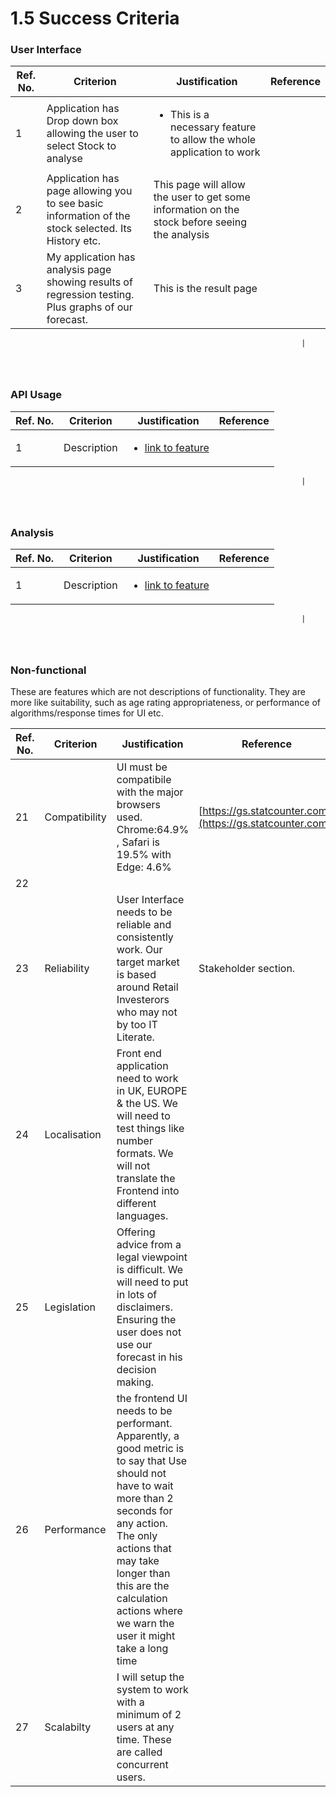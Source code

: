 # 1.5 Success Criteria

### User Interface

| Ref. No. | Criterion                                                                                            | Justification                                                                                 | Reference |
| -------- | ---------------------------------------------------------------------------------------------------- | --------------------------------------------------------------------------------------------- | --------- |
| 1        | Application has Drop down box allowing the user to select Stock to analyse                           | <ul><li>This is a necessary feature to allow the whole application to work</li></ul>          |           |
| 2        | Application has page allowing you to see basic information of the stock selected. Its History etc.   | This page will allow the user to get some information on the stock before seeing the analysis |           |
| 3        | My application has analysis page showing results of regression testing. Plus graphs of our forecast. | This is the result page                                                                       |           |



```
                                                                 |
                                                                 
                                                                 
                                                                 
```

###

### API Usage

| Ref. No. | Criterion   | Justification                                                                                                                                                       | Reference |
| -------- | ----------- | ------------------------------------------------------------------------------------------------------------------------------------------------------------------- | --------- |
| 1        | Description | <ul><li><a href="https://github.com/Marling-School/alevel-project-template/blob/docs/1-analysis/features-of-the-proposed-solution.md">link to feature</a></li></ul> |           |

```
                                                                 |
                                                                 
                                                                 
                                                                 
```

### Analysis



| Ref. No. | Criterion   | Justification                                                                                                                                                       | Reference |
| -------- | ----------- | ------------------------------------------------------------------------------------------------------------------------------------------------------------------- | --------- |
| 1        | Description | <ul><li><a href="https://github.com/Marling-School/alevel-project-template/blob/docs/1-analysis/features-of-the-proposed-solution.md">link to feature</a></li></ul> |           |

```
                                                                 |
                                                                 
                                                                 
                                                                 
```

###

###

### Non-functional

These are features which are not descriptions of functionality. They are more like suitability, such as age rating appropriateness, or performance of algorithms/response times for UI etc.

| Ref. No. | Criterion     | Justification                                                                                                                                                                                                                                                                 | Reference                                                  |
| -------- | ------------- | ----------------------------------------------------------------------------------------------------------------------------------------------------------------------------------------------------------------------------------------------------------------------------- | ---------------------------------------------------------- |
| 21       | Compatibility | UI must be compatibile with the major browsers used. Chrome:64.9% , Safari is 19.5% with Edge: 4.6%                                                                                                                                                                           | [https://gs.statcounter.com/](https://gs.statcounter.com/) |
| 22       |               |                                                                                                                                                                                                                                                                               |                                                            |
| 23       | Reliability   | User Interface needs to be reliable and consistently work. Our target market is based around Retail Investerors who may not by too IT Literate.                                                                                                                               | Stakeholder section.                                       |
| 24       | Localisation  | Front end application need to work in UK, EUROPE & the US. We will need to test things like number formats. We will not translate the Frontend into different languages.                                                                                                      |                                                            |
| 25       | Legislation   | Offering advice from a legal viewpoint is difficult. We will need to put in lots of disclaimers. Ensuring the user does not use our forecast in his decision making.                                                                                                          |                                                            |
| 26       | Performance   | the frontend UI needs to be performant. Apparently, a good metric is to say that Use should not have to wait more than 2 seconds for any action. The only actions that may take longer than this are the calculation actions where we warn the user it might take a long time |                                                            |
| 27       | Scalabilty    | I will setup the system to work with a minimum of 2 users at any time. These are called concurrent users.                                                                                                                                                                     |                                                            |

